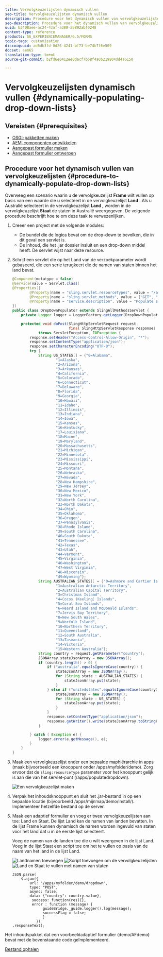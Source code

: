 ```yaml
---
title: Vervolgkeuzelijsten dynamisch vullen
seo-title: Vervolgkeuzelijsten dynamisch vullen
description: Procedure voor het dynamisch vullen van vervolgkeuzelijsten op basis van logica
seo-description: Procedure voor het dynamisch vullen van vervolgkeuzelijsten op basis van logica
uuid: b3408aee-ac24-43af-a380-a5892abf0248
content-type: reference
products: SG_EXPERIENCEMANAGER/6.5/FORMS
topic-tags: customization
discoiquuid: ad6db3fd-0d26-4241-bf73-be74b7f6e509
docset: aem65
translation-type: tm+mt
source-git-commit: b2fd6e0412ee0dacf7b68f4a0b219804dd4a6150

---
```



# Vervolgkeuzelijsten dynamisch vullen {#dynamically-populating-drop-down-lists}

## Vereisten {#prerequisites}

* [OSGI-pakketten maken](https://helpx.adobe.com/experience-manager/using/creating-osgi-bundles-digital-marketing.html)
* [AEM-componenten ontwikkelen](/help/sites-developing/components.md)
* [Aangepast formulier maken](../../forms/using/creating-adaptive-form.md)
* [Aangepast formulier ontwerpen](../../forms/using/introduction-forms-authoring.md)

## Procedure voor het dynamisch vullen van vervolgkeuzelijsten {#procedure-to-dynamically-populate-drop-down-lists}

Overweeg een scenario waarin u de vervolgkeuzelijst **Frame** wilt vullen op basis van een waarde die u selecteert in de vervolgkeuzelijst **Land** . Als u Australië selecteert in de vervolgkeuzelijst **Land** , worden in de vervolgkeuzelijst **Staat** de staten in Australië weergegeven. De volgende procedure beschrijft hoe te om deze taak te verwezenlijken.

1. Creeer een project met de volgende modules:

   * De bundel die de logica bevat om de drop-down te bevolken, die in dit geval een servlet is.
   * De inhoud, die het .jar dossier insluit en een drop-down middel heeft. De servlet wijst naar deze resource.

1. Schrijf een servlet die op het Land van de verzoekparameter wordt gebaseerd, die een serie terugkeert die de namen van staten binnen het land bevat.

   ```java
   @Component(metatype = false)
   @Service(value = Servlet.class)
   @Properties({
           @Property(name = "sling.servlet.resourceTypes", value = "/apps/populatedropdown"),
           @Property(name = "sling.servlet.methods", value = {"GET", "POST"}),
           @Property(name = "service.description", value = "Populate states dropdown based on country value")
   })
   public class DropDownPopulator extends SlingAllMethodsServlet {
       private Logger logger = LoggerFactory.getLogger(DropDownPopulator.class);
   
       protected void doPost(SlingHttpServletRequest request,
                             final SlingHttpServletResponse response)
               throws ServletException, IOException {
           response.setHeader("Access-Control-Allow-Origin", "*");
           response.setContentType("application/json");
           response.setCharacterEncoding("UTF-8");
           try {
               String US_STATES[] = {"0=Alabama",
                       "1=Alaska",
                       "2=Arizona",
                       "3=Arkansas",
                       "4=California",
                       "5=Colorado",
                       "6=Connecticut",
                       "7=Delaware",
                       "8=Florida",
                       "9=Georgia",
                       "10=Hawaii",
                       "11=Idaho",
                       "12=Illinois",
                       "13=Indiana",
                       "14=Iowa",
                       "15=Kansas",
                       "16=Kentucky",
                       "17=Louisiana",
                       "18=Maine",
                       "19=Maryland",
                       "20=Massachusetts",
                       "21=Michigan",
                       "22=Minnesota",
                       "23=Mississippi",
                       "24=Missouri",
                       "25=Montana",
                       "26=Nebraska",
                       "27=Nevada",
                       "28=New Hampshire",
                       "29=New Jersey",
                       "30=New Mexico",
                       "31=New York",
                       "32=North Carolina",
                       "33=North Dakota",
                       "34=Ohio",
                       "35=Oklahoma",
                       "36=Oregon",
                       "37=Pennsylvania",
                       "38=Rhode Island",
                       "39=South Carolina",
                       "40=South Dakota",
                       "41=Tennessee",
                       "42=Texas",
                       "43=Utah",
                       "44=Vermont",
                       "45=Virginia",
                       "46=Washington",
                       "47=West Virginia",
                       "48=Wisconsin",
                       "49=Wyoming"};
               String AUSTRALIAN_STATES[] = {"0=Ashmore and Cartier Islands",
                       "1=Australian Antarctic Territory",
                       "2=Australian Capital Territory",
                       "3=Christmas Island",
                       "4=Cocos (Keeling) Islands",
                       "5=Coral Sea Islands",
                       "6=Heard Island and McDonald Islands",
                       "7=Jervis Bay Territory",
                       "8=New South Wales",
                       "9=Norfolk Island",
                       "10=Northern Territory",
                       "11=Queensland",
                       "12=South Australia",
                       "13=Tasmania",
                       "14=Victoria",
                       "15=Western Australia"};
               String country = request.getParameter("country");
               JSONArray stateJsonArray = new JSONArray();
               if (country.length() > 0) {
                   if ("australia".equalsIgnoreCase(country)) {
                       stateJsonArray = new JSONArray();
                       for (String state : AUSTRALIAN_STATES) {
                           stateJsonArray.put(state);
                       }
                   } else if ("unitedstates".equalsIgnoreCase(country)) {
                       stateJsonArray = new JSONArray();
                       for (String state : US_STATES) {
                           stateJsonArray.put(state);
                       }
                   }
                   response.setContentType("application/json");
                   response.getWriter().write(stateJsonArray.toString());
               }
   
           } catch ( Exception e) {
               logger.error(e.getMessage(), e);
           }
       }
   }
   ```

1. Maak een vervolgkeuzelijst onder een bepaalde maphiërarchie in apps (maak bijvoorbeeld een knooppunt onder /apps/myfolder/demo). Zorg ervoor dat de `sling:resourceType` parameter voor het knooppunt gelijk is aan die van het servlet-punt (/apps/populatedropdown).

   ![Een vervolgkeuzelijst maken](assets/dropdown-node.png)

1. Verpak het inhoudsknooppunt en sluit het .jar-bestand in op een bepaalde locatie (bijvoorbeeld /apps/mijnmap/demo/install/). Implementeer hetzelfde bestand op de server.
1. Maak een adaptief formulier en voeg er twee vervolgkeuzelijsten aan toe: Land en Staat. De lijst Land kan de namen van landen bevatten. In de lijst Frame kunnen dynamisch de namen worden ingevuld van staten voor het land dat u in de eerste lijst selecteert.

   Voeg de namen van de landen toe die u wilt weergeven in de lijst Land. Voeg in de lijst Staat een script toe om het te vullen op basis van de naam van het land in de lijst Land.

   ![Landnamen](assets/country-dropdown.png) toevoegen ![Script toevoegen om de vervolgkeuzelijsten](assets/state-dropdown.png) ![Land en Staat te vullen met namen van staten](assets/2dropdowns.png)

   ```
   JSON.parse(
       $.ajax({
           url: "/apps/myfolder/demo/dropdown",
           type: "POST",
           async: false,
           data: {"country": country.value},
            success: function(res){},
            error : function (message) {
                 guideBridge._guide.logger().log(message);
                 successFlag = false;
                 }
              })
   .responseText);
   ```

Het inhoudspakket dat een voorbeeldadaptief formulier (demo/AFdemo) bevat met de bovenstaande code geïmplementeerd.

[Bestand ophalen](assets/dropdown-demo-content-1.0.1-snapshot.zip)
